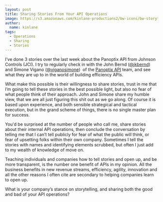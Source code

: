 ```yaml
---
layout: post
title: Sharing Stories From Your API Operations
image: https://s3.amazonaws.com/kinlane-productions2/bw-icons/bw-storytelling.png
author:
  name: kinlane
tags:
  - Operations
  - Sharing
  - Stories
---
```

I’ve done 3 stories over the last week about the Panoptix API from Johnson Controls (JCI). I try to regularly check in with the John Bernd ([@jkbernd](https://twitter.com/jkbernd)) and Simone Vigano ([@viganosimone](https://twitter.com/viganosimone))  of the [Panoptix API](https://whatspossible.johnsoncontrols.com/community/panoptix-developer-center) team, and see what they are up to in the world of building efficiency APIs.

What make this possible is their willingness to share stories, trust in me that I’m going to tell these stories in the best possible light, but also no fear of what people think of their approach. John and Simone share my humble view, that we are all just figuring this shit out as we go along. Of course it is based upon experience, and both sensible strategical and tactical execution, but in the grand scheme of things, there is no single master plan for success.

You'd be surprised at the number of people who call me, share stories about their internal API operations, then conclude the conversation by telling me that I can’t tell publicly for fear of what the public will think, or fear of upsetting folks within their own company. Sometimes I tell the stories with names and identifying elements scrubbed, but often I just add to my wealth of knowledge of move on.

Teaching individuals and companies how to tell stories and open up, and be more transparent, is the number one benefit of APIs in my opinion. All the business benefits in new revenue streams, efficiency, agility, innovation and all the other reasons I often cite are secondary to helping companies learn to open up.

What is your company’s stance on storytelling, and sharing both the good and bad of your API operations?